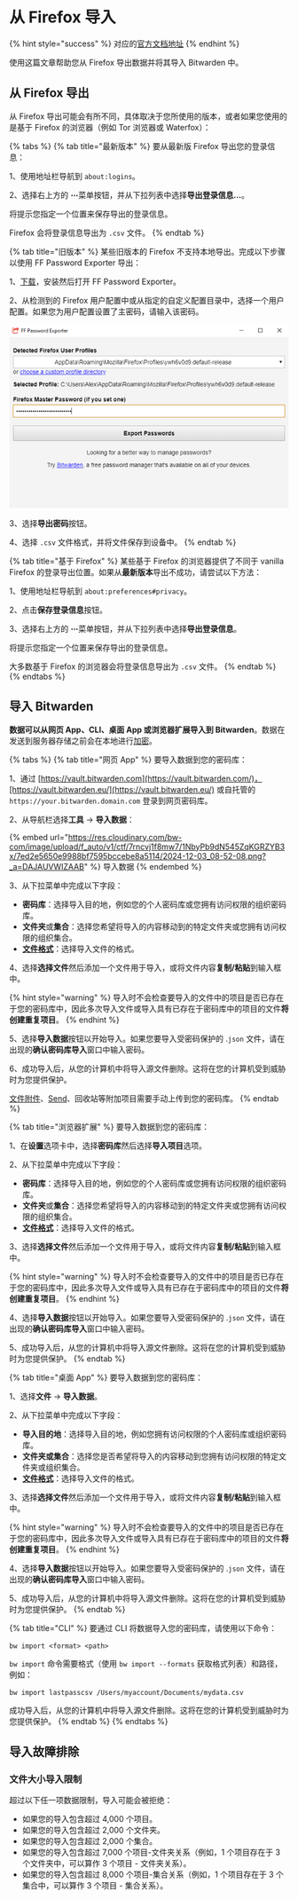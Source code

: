 # 从 Firefox 导入

{% hint style="success" %}
对应的[官方文档地址](https://bitwarden.com/help/import-from-firefox/)
{% endhint %}

使用这篇文章帮助您从 Firefox 导出数据并将其导入 Bitwarden 中。

## 从 Firefox 导出 <a href="#export-from-firefox" id="export-from-firefox"></a>

从 Firefox 导出可能会有所不同，具体取决于您所使用的版本，或者如果您使用的是基于 Firefox 的浏览器（例如 Tor 浏览器或 Waterfox）：

{% tabs %}
{% tab title="最新版本" %}
要从最新版 Firefox 导出您的登录信息：

1、使用地址栏导航到 `about:logins`。

2、选择右上方的 **⋯**&#x83DC;单按钮，并从下拉列表中选择**导出登录信息...**。

将提示您指定一个位置来保存导出的登录信息。

Firefox 会将登录信息导出为 `.csv` 文件。
{% endtab %}

{% tab title="旧版本" %}
某些旧版本的 Firefox 不支持本地导出。完成以下步骤以使用 FF Password Exporter 导出：

1、[下载](https://github.com/kspearrin/ff-password-exporter)，安装然后打开 FF Password Exporter。

2、从检测到的 Firefox 用户配置中或从指定的自定义配置目录中，选择一个用户配置。如果您为用户配置设置了主密码，请输入该密码。

![](../../../.gitbook/assets/image.png)

3、选择**导出密码**按钮。

4、选择 `.csv` 文件格式，并将文件保存到设备中。
{% endtab %}

{% tab title="基于 Firefox" %}
某些基于 Firefox 的浏览器提供了不同于 vanilla Firefox 的登录导出位置。如果从**最新版本**导出不成功，请尝试以下方法：

1、使用地址栏导航到 `about:preferences#privacy`。

2、点击**保存登录信息**按钮。

3、选择右上方的 **⋯**&#x83DC;单按钮，并从下拉列表中选择**导出登录信息**。

将提示您指定一个位置来保存导出的登录信息。

大多数基于 Firefox 的浏览器会将登录信息导出为 `.csv` 文件。
{% endtab %}
{% endtabs %}

## 导入 Bitwarden <a href="#import-to-bitwarden" id="import-to-bitwarden"></a>

**数据可以从网页 App、CLI、桌面 App 或浏览器扩展导入到 Bitwarden**。数据在发送到服务器存储之前会在本地进行[加密](../../../security/encryption/encryption-protocols.md)。

{% tabs %}
{% tab title="网页 App" %}
要导入数据到您的密码库：

1、通过 [https://vault.bitwarden.com](https://vault.bitwarden.com/)，[https://vault.bitwarden.eu/](https://vault.bitwarden.eu/) 或自托管的 `https://your.bitwarden.domain.com` 登录到网页密码库。

2、从导航栏选择**工具** → **导入数据**：

{% embed url="https://res.cloudinary.com/bw-com/image/upload/f_auto/v1/ctf/7rncvj1f8mw7/1NbyPb9dN545ZqKGRZYB3x/7ed2e5650e9988bf7595bccebe8a5114/2024-12-03_08-52-08.png?_a=DAJAUVWIZAAB" %}
导入数据
{% endembed %}

3、从下拉菜单中完成以下字段：

* **密码库**：选择导入目的地，例如您的个人密码库或您拥有访问权限的组织密码库。
* **文件夹**或**集合**：选择您希望将导入的内容移动到的特定文件夹或您拥有访问权限的组织集合。
* [**文件格式**](../../../import-export/import-and-export-faqs.md#q-what-file-formats-does-bitwarden-support-for-import)：选择导入文件的格式。

4、选择**选择文件**然后添加一个文件用于导入，或将文件内容**复制/粘贴**到输入框中。

{% hint style="warning" %}
导入时不会检查要导入的文件中的项目是否已存在于您的密码库中，因此多次导入文件或导入具有已存在于密码库中的项目的文件**将创建重复项目**。
{% endhint %}

5、选择**导入数据**按钮以开始导入。如果您要导入受密码保护的 .`json` 文件，请在出现的**确认密码库导入**窗口中输入密码。

6、成功导入后，从您的计算机中将导入源文件删除。这将在您的计算机受到威胁时为您提供保护。

[文件附件](../../../your-vault/file-attachments.md)、[Send](../../../bitwarden-send/about-send.md)、回收站等附加项目需要手动上传到您的密码库。
{% endtab %}

{% tab title="浏览器扩展" %}
要导入数据到您的密码库：

1、在**设置**选项卡中，选择**密码库**然后选择**导入项目**选项。

2、从下拉菜单中完成以下字段：

* **密码库**：选择导入目的地，例如您的个人密码库或您拥有访问权限的组织密码库。
* **文件夹**或**集合**：选择您希望将导入的内容移动到的特定文件夹或您拥有访问权限的组织集合。
* [**文件格式**](../../../import-export/import-and-export-faqs.md#q-what-file-formats-does-bitwarden-support-for-import)：选择导入文件的格式。

3、选择**选择文件**然后添加一个文件用于导入，或将文件内容**复制/粘贴**到输入框中。

{% hint style="warning" %}
导入时不会检查要导入的文件中的项目是否已存在于您的密码库中，因此多次导入文件或导入具有已存在于密码库中的项目的文件**将创建重复项目**。
{% endhint %}

4、选择**导入数据**按钮以开始导入。如果您要导入受密码保护的 .`json` 文件，请在出现的**确认密码库导入**窗口中输入密码。

5、成功导入后，从您的计算机中将导入源文件删除。这将在您的计算机受到威胁时为您提供保护。
{% endtab %}

{% tab title="桌面 App" %}
要导入数据到您的密码库：

1、选择**文件** → **导入数据**。

2、从下拉菜单中完成以下字段：

* **导入目的地**：选择导入目的地，例如您拥有访问权限的个人密码库或组织密码库。
* **文件夹或集合**：选择您是否希望将导入的内容移动到您拥有访问权限的特定文件夹或组织集合。
* [**文件格式**](../../../import-export/import-and-export-faqs.md#q-what-file-formats-does-bitwarden-support-for-import)：选择导入文件的格式。

3、选择**选择文件**然后添加一个文件用于导入，或将文件内容**复制/粘贴**到输入框中。

{% hint style="warning" %}
导入时不会检查要导入的文件中的项目是否已存在于您的密码库中，因此多次导入文件或导入具有已存在于密码库中的项目的文件**将创建重复项目**。
{% endhint %}

4、选择**导入数据**按钮以开始导入。如果您要导入受密码保护的 .`json` 文件，请在出现的**确认密码库导入**窗口中输入密码。

5、成功导入后，从您的计算机中将导入源文件删除。这将在您的计算机受到威胁时为您提供保护。
{% endtab %}

{% tab title="CLI" %}
要通过 CLI 将数据导入您的密码库，请使用以下命令：

```batch
bw import <format> <path>
```

`bw import` 命令需要格式（使用 `bw import --formats` 获取格式列表）和路径，例如：

```batch
bw import lastpasscsv /Users/myaccount/Documents/mydata.csv
```

成功导入后，从您的计算机中将导入源文件删除。这将在您的计算机受到威胁时为您提供保护。
{% endtab %}
{% endtabs %}

## 导入故障排除 <a href="#import-troubleshooting" id="import-troubleshooting"></a>

### 文件大小导入限制 <a href="#file-size-import-limitations" id="file-size-import-limitations"></a>

超过以下任一项数据限制，导入可能会被拒绝：

* 如果您的导入包含超过 4,000 个项目。
* 如果您的导入包含超过 2,000 个文件夹。
* 如果您的导入包含超过 2,000 个集合。
* 如果您的导入包含超过 7,000 个项目-文件夹关系（例如，1 个项目存在于 3 个文件夹中，可以算作 3 个项目 - 文件夹关系）。
* 如果您的导入包含超过 8,000 个项目-集合关系（例如，1 个项目存在于 3 个集合中，可以算作 3 个项目 - 集合关系）。
